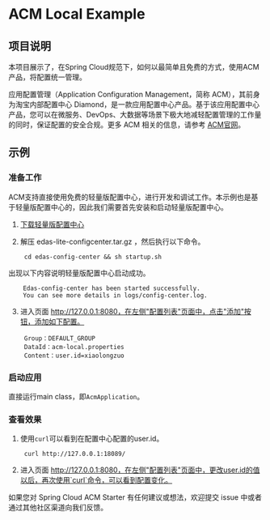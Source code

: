# ACM Local Example

## 项目说明

本项目展示了，在Spring Cloud规范下，如何以最简单且免费的方式，使用ACM产品，将配置统一管理。

应用配置管理（Application Configuration Management，简称 ACM），其前身为淘宝内部配置中心 Diamond，是一款应用配置中心产品。基于该应用配置中心产品，您可以在微服务、DevOps、大数据等场景下极大地减轻配置管理的工作量的同时，保证配置的安全合规。更多 ACM 相关的信息，请参考 [ACM官网](https://www.aliyun.com/product/acm)。

## 示例

### 准备工作

ACM支持直接使用免费的轻量版配置中心，进行开发和调试工作。本示例也是基于轻量版配置中心的，因此我们需要首先安装和启动轻量版配置中心。

1. [下载轻量版配置中心](https://edas-public.oss-cn-hangzhou.aliyuncs.com/install_package/LCC/2018-11-01/edas-lite-configcenter.tar.gz?file=edas-lite-configcenter.tar.gz)

2. 解压 edas-lite-configcenter.tar.gz ，然后执行以下命令。

        cd edas-config-center && sh startup.sh
        
出现以下内容说明轻量版配置中心启动成功。

        Edas-config-center has been started successfully.
        You can see more details in logs/config-center.log.
 
3. 进入页面 http://127.0.0.1:8080，在左侧"配置列表"页面中，点击"添加"按钮，添加如下配置。

        Group：DEFAULT_GROUP
        DataId：acm-local.properties
        Content：user.id=xiaolongzuo
        
### 启动应用

直接运行main class，即`AcmApplication`。

### 查看效果

1. 使用`curl`可以看到在配置中心配置的user.id。

        curl http://127.0.0.1:18089/
        
2. 进入页面 http://127.0.0.1:8080，在左侧"配置列表"页面中，更改user.id的值以后，再次使用`curl`命令，可以看到配置变化。


如果您对 Spring Cloud ACM Starter 有任何建议或想法，欢迎提交 issue 中或者通过其他社区渠道向我们反馈。

